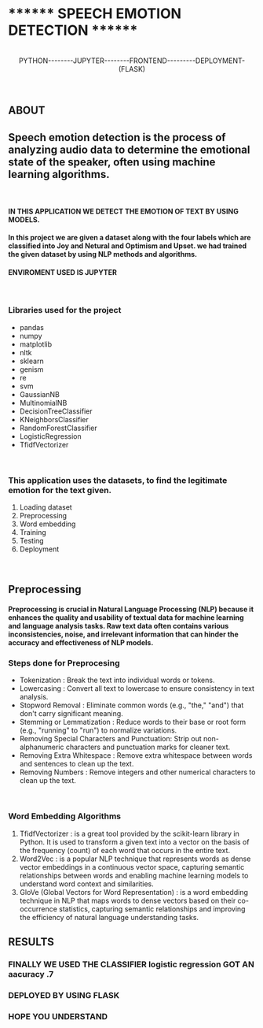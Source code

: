 <h1>****** SPEECH EMOTION DETECTION ******</h1>
<br>
<center>PYTHON--------JUPYTER--------FRONTEND---------DEPLOYMENT-(FLASK)</center>
<br>
<BR>
<H2>ABOUT</H2>
<H2>Speech emotion detection is the process of analyzing audio data to determine the emotional state of the speaker, often using machine learning algorithms.</H2>
<BR>
<H4>IN THIS APPLICATION WE DETECT THE EMOTION OF TEXT BY USING MODELS.</H4>
<h4>In this project we are given a dataset along with the four labels which are classified into Joy and Netural and Optimism and Upset. we had trained the given dataset by using NLP methods and algorithms.<h4>
<H4>ENVIROMENT USED IS JUPYTER</H4>
<br>
<h3><b>Libraries used for the project</b></h3>

<ul type=disk>
<li>pandas</li>
<li>numpy</li>
<li>matplotlib</li>
<li>nltk</li>
<li>sklearn</li>
<li>genism</li>
<li>re</li>
<li>svm</li>
<li>GaussianNB</li>
<li>MultinomialNB</li>
<li>DecisionTreeClassifier</li>
<li>KNeighborsClassifier</li>
<li>RandomForestClassifier</li>
<li>LogisticRegression</li>
<li>TfidfVectorizer</li>
</ul>
<br>
<H3>This application uses the datasets, to find the legitimate emotion for the text given.
</h3>

<ol>
 <li>Loading dataset</li>
 <li>Preprocessing</li>
 <li>Word embedding</li>
 <li>Training</li>
 <li>Testing</li>
 <li>Deployment</li>
</ol>

<br>
<h2>Preprocessing</h2>
<h4>Preprocessing is crucial in Natural Language Processing (NLP) because it enhances the quality and usability of textual data for machine learning and language analysis tasks. Raw text data often contains various inconsistencies, noise, and irrelevant information that can hinder the accuracy and effectiveness of NLP models.</h4>

<h3>Steps done for Preprocesing</h3>
<ul type=disk>
<li>Tokenization : Break the text into individual words or tokens.</li>
<li>Lowercasing : Convert all text to lowercase to ensure consistency in text analysis.</li>
<li>Stopword Removal : Eliminate common words (e.g., "the," "and") that don't carry significant meaning.</li>
<li>Stemming or Lemmatization : Reduce words to their base or root form (e.g., "running" to "run") to normalize variations.</li>
<li>Removing Special Characters and Punctuation: Strip out non-alphanumeric characters and punctuation marks for cleaner text.</li>
<li>Removing Extra Whitespace : Remove extra whitespace between words and sentences to clean up the text.</li>
<li>Removing Numbers : Remove integers and other numerical characters to clean up the text.</li>
</ul>
<br>

<h3>Word Embedding Algorithms</h3>

<ol type=disk>
<li>TfidfVectorizer :  is a great tool provided by the scikit-learn library in Python. It is used to transform a given text into a vector on the basis of the frequency (count) of each word that occurs in the entire text.</li>
<li>Word2Vec : is a popular NLP technique that represents words as dense vector embeddings in a continuous vector space, capturing semantic relationships between words and enabling machine learning models to understand word context and similarities.</li>
<li>GloVe (Global Vectors for Word Representation) : is a word embedding technique in NLP that maps words to dense vectors based on their co-occurrence statistics, capturing semantic relationships and improving the efficiency of natural language understanding tasks.</li>
<!-- <li></li>
<li></li> -->
</ol>


<H2>RESULTS</H2>
 <!-- <br>
  <h3>USED CLASSIFIERS ARE:</h3>
  <table>
    <tr>
    <td>Classifier</td>
    <td>Metrics-MCC</td>
    <td>Metrics-ACCURACY</td>
    </tr>
    <TR>
      <td>MultinomialNB</td>
      <td>85.76719103708573</td>
      <td>93.87930464670501</td>
     </tr>
    <TR>
      <td>LogisticRegression</td>
      <td>78.84875639270138</td>
      <td>90.92471412519004</td>
     </tr>
    <TR>
      <td>KNeighborsClassifier</td>
      <td>79.35970411705305</td>
      <td>91.09656950228039</td>
     </tr>
    <TR>
      <td>GradientBoostingClassifier</td>
      <td>59.30651210477634</td>
      <td>82.89378015731377</td>
     </tr>
    <TR>
      <td>CatBoostClassifier</td>
      <td>72.72581200169554</td>
      <td>88.32044418005156</td>
     </tr>
  </table> -->


 <H3>FINALLY WE USED THE CLASSIFIER logistic regression GOT AN aacuracy .7</H3>
 <H3>DEPLOYED BY USING FLASK</H3>
  <H3>HOPE YOU UNDERSTAND</H3>  
     

